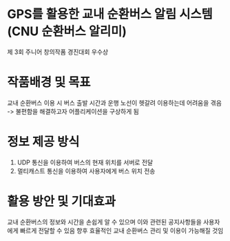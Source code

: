 # GPS를 활용한 교내 순환버스 알림 시스템 (CNU 순환버스 알리미)
제 3회 주니어 창의작품 경진대회 우수상


# 작품배경 및 목표
교내 순환버스 이용 시 버스 출발 시간과 운행 노선이 헷갈려 이용하는데 어려움을 겪음
-> 불편함을 해결하고자 어플리케이션을 구상하게 됨


# 정보 제공 방식
1. UDP 통신을 이용하여 버스의 현재 위치를 서버로 전달
2. 멀티캐스트 통신을 이용하여 사용자에게 버스 위치 전송


# 활용 방안 및 기대효과
교내 순환버스의 정보와 시간을 손쉽게 알 수 있으며 이와 관련된 공지사항들을 사용자에게 빠르게 전달할 수 있음
향후 효율적인 교내 순환버스 관리 및 이용이 가능해질 것임
